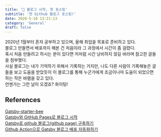 ```yaml
---
title: '📝 블로그 시작, 첫 포스팅'
subtitle: '첫 Github 블로그 포스팅!'
date: 2020-5-10 13:21:13
category: 'General'
draft: false
---
```


2020년 1월부터 혼자 공부하고 있으며, 올해 취업을 목표로 준비하고 있다.   
블로그 만들면서 배포까지 해본 건 처음이라 그 과정에서 시간이 좀 걸렸다.    
혹시 처음 만들려고 하시는 분이 있다면 저처럼 시간 낭비하지 않길 바라며 참고한 글들을 첨부했다.   
사실 블로그는 내가 기억하기 위해서 기록하는 거지만, 나도 다른 사람이 기록해놓은 글들을 보고 도움을 받았듯이 이 블로그를 통해 누군가에게 조금이나마 도움이 되었으면 하는 작은 바램을 갖고 있다.  
언젠가는 그런 날이 오겠죠? 화이팅! 
## References
[Gatsby-starter-bee](https://github.com/JaeYeopHan/gatsby-starter-bee)  
[Gatsby와 GitHub Pages로 블로그 시작](https://blog.sungkwang.me/articles/2020/01/21/start-a-blog-gatsby-and-github-pages/)  
[Gatsby로 github 블로그(github page) 구축하기](https://blog.naver.com/PostView.nhn?blogId=lyshyn&logNo=221527017383&proxyReferer=https://www.google.com/)  
[Github Action으로 Gatsby 블로그 배포 자동화하기](https://alstn2468.github.io/Automation/2020-01-24-GatsbyGithubAction/)
